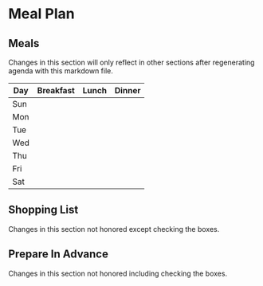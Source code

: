 # Meal Plan

## Meals

Changes in this section will only reflect in other sections after regenerating agenda with this markdown file.

| Day | Breakfast | Lunch | Dinner |
| --- | --------- | ----- | ------ |
| Sun |  |  |  |
| Mon |  |  |  |
| Tue |  |  |  |
| Wed |  |  |  |
| Thu |  |  |  |
| Fri |  |  |  |
| Sat |  |  |  |

## Shopping List

Changes in this section not honored except checking the boxes.

## Prepare In Advance

Changes in this section not honored including checking the boxes.

